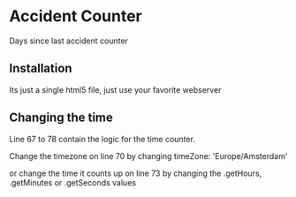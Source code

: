 # Accident Counter

Days since last accident counter




## Installation

Its just a single html5 file, just use your favorite webserver


    
## Changing the time

Line 67 to 78 contain the logic for the time counter.

Change the timezone on line 70 by changing timeZone: 'Europe/Amsterdam'

or change the time it counts up on line 73 by changing the .getHours, .getMinutes or .getSeconds values
